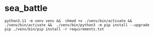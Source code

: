 # sea_battle

`
python3.11 -m venv venv && 
chmod +x ./venv/bin/activate && 
./venv/bin/activate && 
./venv/bin/python3 -m pip install --upgrade pip
./venv/bin/pip install -r requirements.txt
`